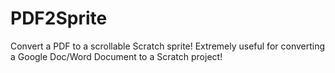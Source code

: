 # PDF2Sprite
Convert a PDF to a scrollable Scratch sprite! Extremely useful for converting a Google Doc/Word Document to a Scratch project!
